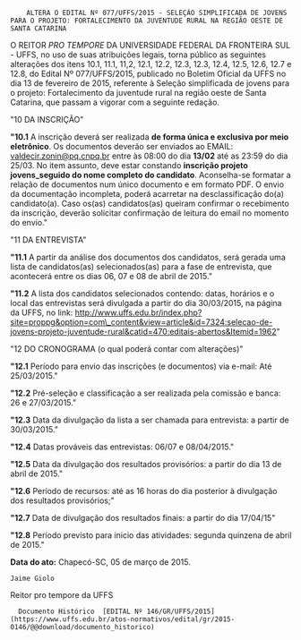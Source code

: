         ALTERA O EDITAL Nº 077/UFFS/2015 - SELEÇÃO SIMPLIFICADA DE JOVENS PARA O PROJETO: FORTALECIMENTO DA JUVENTUDE RURAL NA REGIÃO OESTE DE SANTA CATARINA  

O REITOR *PRO TEMPORE* DA UNIVERSIDADE FEDERAL DA FRONTEIRA SUL - UFFS, no uso de suas atribuições legais, torna público as seguintes alterações dos itens 10.1, 11.1, 11,2, 12.1, 12.2, 12.3, 12.3, 12.4, 12.5, 12.6, 12.7 e 12.8, do Edital Nº 077/UFFS/2015, publicado no Boletim Oficial da UFFS no dia 13 de fevereiro de 2015, referente à Seleção simplificada de jovens para o projeto: Fortalecimento da juventude rural na região oeste de Santa Catarina, que passam a vigorar com a seguinte redação.

 "10 DA INSCRIÇÃO"

 **"10.1** A inscrição deverá ser realizada **de forma única e exclusiva por meio eletrônico**. Os documentos deverão ser enviados ao EMAIL: valdecir.zonin@pq.cnpq.br entre às 08:00 do dia **13/02** até as 23:59 do dia 25/03. No item assunto, deve estar constando **inscrição projeto jovens\_seguido do nome completo do candidato**. Aconselha-se formatar a relação de documentos num único documento e em formato PDF. O envio da documentação incompleta, poderá acarretar na desclassificação do(a) candidato(a). Caso os(as) candidatos(as) queiram confirmar o recebimento da inscrição, deverão solicitar confirmação de leitura do email no momento do envio."

 "11 DA ENTREVISTA"

 **"11.1** A partir da análise dos documentos dos candidatos, será gerada uma lista de candidatos(as) selecionados(as) para a fase de entrevista, que acontecerá entre os dias 06, 07 e 08 de abril de 2015."

 **"11.2** A lista dos candidatos selecionados contendo: datas, horários e o local das entrevistas será divulgada a partir do dia 30/03/2015, na página da UFFS, no link: http://www.uffs.edu.br/index.php?site=proppg&option=com\_content&view=article&id=7324:selecao-de-jovens-projeto-juventude-rural&catid=470:editais-abertos&Itemid=1962"

 "12 DO CRONOGRAMA (o qual poderá contar com alterações)"

 **"12.1** Período para envio das inscrições (e documentos) via e-mail: Até 25/03/2015."

 **"12.2** Pré-seleção e classificação a ser realizada pela comissão e banca: 26 e 27/03/2015."

 **"12.3** Data da divulgação da lista a ser chamada para entrevista: a partir de 30/03/2015."

 **"12.4** Datas prováveis das entrevistas: 06/07 e 08/04/2015."

 **"12.5** Data da divulgação dos resultados provisórios: a partir do dia 13 de abril de 2015."

 **"12.6** Período de recursos: até as 16 horas do dia posterior à divulgação dos resultados provisórios;"

 **"12.7** Data de divulgação dos resultados finais: a partir do dia 17/04/15"

 **"12.8** Período previsto para inicio das atividades: segunda quinzena de abril de 2015."

  

   **Data do ato:** Chapecó-SC, 05 de março de 2015.   
 

    Jaime Giolo   
 Reitor pro tempore da UFFS 

      Documento Histórico  [EDITAL Nº 146/GR/UFFS/2015](https://www.uffs.edu.br/atos-normativos/edital/gr/2015-0146/@@download/documento_historico)     
      